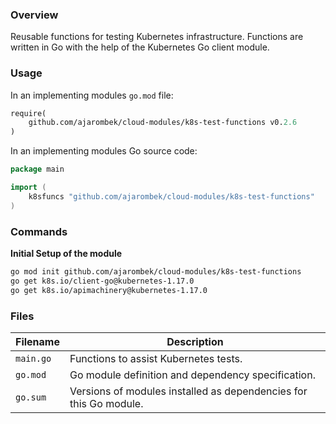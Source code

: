 ### Overview

Reusable functions for testing Kubernetes infrastructure.  Functions are written in Go with the help of the Kubernetes 
Go client module.

### Usage

In an implementing modules `go.mod` file:

```go.mod
require(
    github.com/ajarombek/cloud-modules/k8s-test-functions v0.2.6
)
```

In an implementing modules Go source code:

```go
package main

import (
	k8sfuncs "github.com/ajarombek/cloud-modules/k8s-test-functions"
)
```

### Commands

**Initial Setup of the module**

```bash
go mod init github.com/ajarombek/cloud-modules/k8s-test-functions
go get k8s.io/client-go@kubernetes-1.17.0
go get k8s.io/apimachinery@kubernetes-1.17.0
```

### Files

| Filename                 | Description                                                                                  |
|--------------------------|----------------------------------------------------------------------------------------------|
| `main.go`                | Functions to assist Kubernetes tests.                                                        |
| `go.mod`                 | Go module definition and dependency specification.                                           |
| `go.sum`                 | Versions of modules installed as dependencies for this Go module.                            |